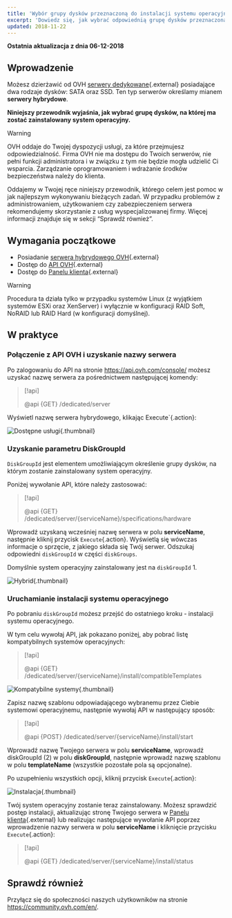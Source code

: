 ```yaml
---
title: 'Wybór grupy dysków przeznaczoną do instalacji systemu operacyjnego'
excerpt: 'Dowiedz się, jak wybrać odpowiednią grupę dysków przeznaczoną do instalacji systemu operacyjnego'
updated: 2018-11-22
---
```


**Ostatnia aktualizacja z dnia 06-12-2018**

## Wprowadzenie

Możesz dzierżawić od OVH [serwery dedykowane](https://www.ovh.pl/serwery_dedykowane/){.external} posiadające dwa rodzaje dysków: SATA oraz SSD. Ten typ serwerów określamy mianem **serwery hybrydowe**.

**Niniejszy przewodnik wyjaśnia, jak wybrać grupę dysków, na której ma zostać zainstalowany system operacyjny.**

> [!warning]
> 
> OVH oddaje do Twojej dyspozycji usługi, za które przejmujesz odpowiedzialność. Firma OVH nie ma dostępu do Twoich serwerów, nie pełni funkcji administratora i w związku z tym nie będzie mogła udzielić Ci wsparcia. Zarządzanie oprogramowaniem i wdrażanie środków bezpieczeństwa należy do klienta.
> 
> Oddajemy w Twojej ręce niniejszy przewodnik, którego celem jest pomoc w jak najlepszym wykonywaniu bieżących zadań. W przypadku problemów z administrowaniem, użytkowaniem czy zabezpieczeniem serwera rekomendujemy skorzystanie z usług wyspecjalizowanej firmy. Więcej informacji znajduje się w sekcji “Sprawdź również”.
>

## Wymagania początkowe

* Posiadanie [serwera hybrydowego OVH](https://www.ovh.pl/serwery_dedykowane/){.external}
* Dostęp do [API OVH](https://api.ovh.com/){.external}
* Dostęp do [Panelu klienta](https://www.ovh.com/auth/?action=gotomanager&from=https://www.ovh.pl/&ovhSubsidiary=pl){.external}

> [!warning]
>
> Procedura ta działa tylko w przypadku systemów Linux (z wyjątkiem systemów ESXi oraz XenServer) i wyłącznie w konfiguracji RAID Soft, NoRAID lub RAID Hard (w konfiguracji domyślnej).
> 

## W praktyce

### Połączenie z API OVH i uzyskanie nazwy serwera

Po zalogowaniu do API na stronie <https://api.ovh.com/console/> możesz uzyskać nazwę serwera za pośrednictwem następującej komendy:

> [!api]
>
> @api {GET} /dedicated/server
> 

Wyświetl nazwę serwera hybrydowego, klikając Execute`{.action}:

![Dostępne usługi](images/services-01.png){.thumbnail}

### Uzyskanie parametru DiskGroupId

`DiskGroupId` jest elementem umożliwiającym określenie grupy dysków, na którym zostanie zainstalowany system operacyjny. 

Poniżej wywołanie API, które należy zastosować:

> [!api]
>
> @api {GET} /dedicated/server/{serviceName}/specifications/hardware
> 

Wprowadź uzyskaną wcześniej nazwę serwera w polu **serviceName**, następnie kliknij przycisk `Execute`{.action}. Wyświetlą się wówczas informacje o sprzęcie, z jakiego składa się Twój serwer. Odszukaj odpowiedni `diskGroupId` w części `diskGroups`.

Domyślnie system operacyjny zainstalowany jest na `diskGroupId` 1.

![Hybrid](images/hybrid-01.png){.thumbnail}

### Uruchamianie instalacji systemu operacyjnego

Po pobraniu `diskGroupId` możesz przejść do ostatniego kroku - instalacji systemu operacyjnego.

W tym celu wywołaj API, jak pokazano poniżej, aby pobrać listę kompatybilnych systemów operacyjnych:

> [!api]
>
> @api {GET} /dedicated/server/{serviceName}/install/compatibleTemplates
> 

![Kompatybilne systemy](images/templates-01.png){.thumbnail}

Zapisz nazwę szablonu odpowiadającego wybranemu przez Ciebie systemowi operacyjnemu, następnie wywołaj API w następujący sposób:

> [!api]
>
> @api {POST} /dedicated/server/{serviceName}/install/start
> 

Wprowadź nazwę Twojego serwera w polu **serviceName**, wprowadź diskGroupId (2) w polu **diskGroupId**, następnie wprowadź nazwę szablonu w polu **templateName** (wszystkie pozostałe pola są opcjonalne).

Po uzupełnieniu wszystkich opcji, kliknij przycisk `Execute`{.action}:

![Instalacja](images/install-01.png){.thumbnail}

Twój system operacyjny zostanie teraz zainstalowany. Możesz sprawdzić postęp instalacji, aktualizując stronę Twojego serwera w [Panelu klienta](https://www.ovh.com/auth/?action=gotomanager&from=https://www.ovh.pl/&ovhSubsidiary=pl){.external} lub realizując następujące wywołanie API poprzez wprowadzenie nazwy serwera w polu **serviceName** i kliknięcie przycisku `Execute`{.action}:

> [!api]
>
> @api {GET} /dedicated/server/{serviceName}/install/status
> 

## Sprawdź również

Przyłącz się do społeczności naszych użytkowników na stronie <https://community.ovh.com/en/>.